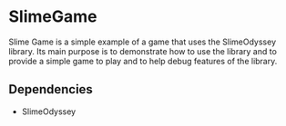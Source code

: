 # SlimeGame

Slime Game is a simple example of a game that uses the SlimeOdyssey library.
Its main purpose is to demonstrate how to use the library and to provide a simple game to play and to help debug features of the library.

## Dependencies

- SlimeOdyssey